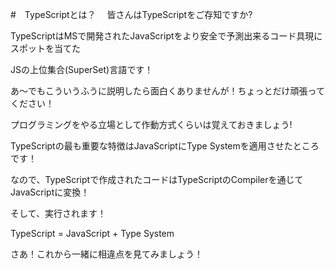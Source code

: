 
#　TypeScriptとは？　
皆さんはTypeScriptをご存知ですか?

TypeScriptはMSで開発されたJavaScriptをより安全で予測出来るコード具現にスポットを当てた

JSの上位集合(SuperSet)言語です！

 

あ～でもこういうふうに説明したら面白くありませんが！ちょっとだけ頑張ってください！

プログラミングをやる立場として作動方式くらいは覚えておきましょう!

 

TypeScriptの最も重要な特徴はJavaScriptにType Systemを適用させたところです！

なので、TypeScriptで作成されたコードはTypeScriptのCompilerを通じてJavaScriptに変換！

そして、実行されます！

 

TypeScript = JavaScript + Type System

 

さあ！これから一緒に相違点を見てみましょう！
